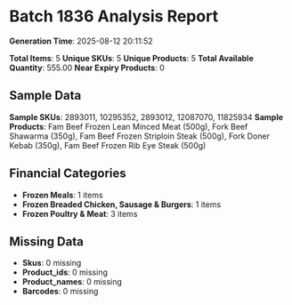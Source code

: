 # Batch 1836 Analysis Report

**Generation Time**: 2025-08-12 20:11:52

**Total Items**: 5
**Unique SKUs**: 5
**Unique Products**: 5
**Total Available Quantity**: 555.00
**Near Expiry Products**: 0

## Sample Data
**Sample SKUs**: 2893011, 10295352, 2893012, 12087070, 11825934
**Sample Products**: Fam Beef Frozen Lean Minced Meat (500g), Fork Beef Shawarma (350g), Fam Beef Frozen Striploin Steak (500g), Fork Doner Kebab (350g), Fam Beef Frozen Rib Eye Steak (500g)

## Financial Categories
- **Frozen Meals**: 1 items
- **Frozen Breaded Chicken, Sausage & Burgers**: 1 items
- **Frozen Poultry & Meat**: 3 items

## Missing Data
- **Skus**: 0 missing
- **Product_ids**: 0 missing
- **Product_names**: 0 missing
- **Barcodes**: 0 missing
